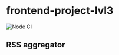 # frontend-project-lvl3
![Node CI](https://github.com/vbuzivskoy/frontend-project-lvl2/workflows/Node%20CI/badge.svg)

## RSS aggregator